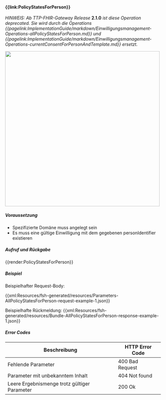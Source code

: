#### **{{link:PolicyStatesForPerson}}**

*HINWEIS: Ab TTP-FHIR-Gateway Release* **2.1.0** *ist diese Operation deprecated. Sie wird durch die Operations
{{pagelink:ImplementationGuide/markdown/Einwilligungsmanagement-Operations-allPolicyStatesForPerson.md}}
 und
 {{pagelink:ImplementationGuide/markdown/Einwilligungsmanagement-Operations-currentConsentForPersonAndTemplate.md}}
  ersetzt.*

<p align="left">
  <img width="500" src="https://www.ths-greifswald.de/wp-content/uploads/2021/06/fhirgateway-gics.png">
</p>

##### **Voraussetzung**
- Spezifizierte Domäne muss angelegt sein
- Es muss eine gültige Einwilligung mit dem gegebenen personIdentifier existieren

##### **Aufruf und Rückgabe**
{{render:PolicyStatesForPerson}}

##### **Beispiel**
Beispielhafter Request-Body:

{{xml:Resources/fsh-generated/resources/Parameters-AllPolicyStatesForPerson-request-example-1.json}}

Beispielhafte Rückmeldung:
{{xml:Resources/fsh-generated/resources/Bundle-AllPolicyStatesForPerson-response-example-1.json}}

##### **Error Codes**

| Beschreibung|HTTP Error Code|
--- | ---
|Fehlende Parameter|400 Bad Request|
|Parameter mit unbekanntem Inhalt|404 Not found|
|Leere Ergebnismenge trotz gültiger Parameter|200 Ok|
